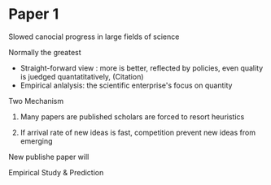 # Paper 1

Slowed canocial progress in large fields of science

Normally the greatest 

- Straight-forward view : more is better, reflected by policies, even quality is juedged quantatitatively, (Citation)
- Empirical anlalysis: the scientific enterprise's focus on quantity 

Two Mechanism

1. Many papers are published scholars are forced to resort heuristics 

2. If arrival rate of new ideas is fast, competition prevent new ideas from emerging

New publishe paper will 

Empirical Study & Prediction



